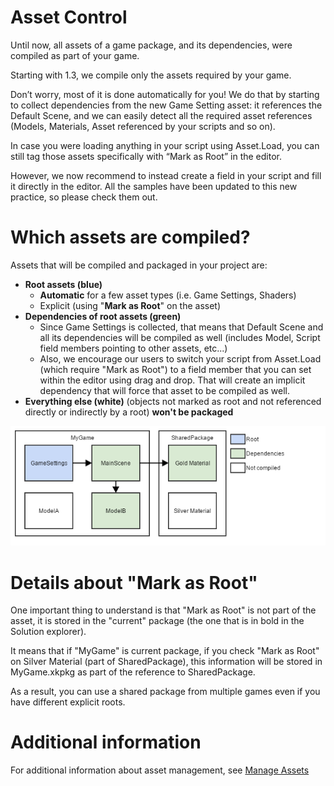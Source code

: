 # Asset Control

<div class="doc-incomplete"/>

Until now, all assets of a game package, and its dependencies, were compiled as part of your game.

Starting with 1.3, we compile only the assets required by your game.

Don’t worry, most of it is done automatically for you! We do that by starting to collect dependencies from the new Game Setting asset: it references the Default Scene, and we can easily detect all the required asset references (Models, Materials, Asset referenced by your scripts and so on).

In case you were loading anything in your script using Asset.Load, you can still tag those assets specifically with “Mark as Root” in the editor.

However, we now recommend to instead create a field in your script and fill it directly in the editor. All the samples have been updated to this new practice, so please check them out.

# Which assets are compiled?

Assets that will be compiled and packaged in your project are:

- **Root assets (blue)**
  - **Automatic** for a few asset types (i.e. Game Settings, Shaders)
  - Explicit (using "**Mark as Root**" on the asset)
- **Dependencies of root assets (green)**
  - Since Game Settings is collected, that means that Default Scene and all its dependencies will be compiled as well (includes Model, Script field members pointing to other assets, etc...)
  - Also, we encourage our users to switch your script from Asset.Load (which require "Mark as Root") to a field member that you can set within the editor using drag and drop. That will create an implicit dependency that will force that asset to be compiled as well.
- **Everything else (white)** (objects not marked as root and not referenced directly or indirectly by a root) **won't be packaged**




![media/26968245.png](media/26968245.png) 




# Details about "Mark as Root"

One important thing to understand is that "Mark as Root" is not part of the asset, it is stored in the "current" package (the one that is in bold in the Solution explorer).

It means that if "MyGame" is current package, if you check "Mark as Root" on Silver Material (part of SharedPackage), this information will be stored in MyGame.xkpkg as part of the reference to SharedPackage.

As a result, you can use a shared package from multiple games even if you have different explicit roots.

 
# Additional information

For additional information about asset management, see [Manage Assets](../../get-started/manage-assets.md)